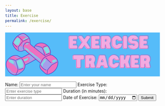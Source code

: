 ```yaml
---
layout: base
title: Exercise
permalink: /exercise/
---
```

![Alt text](images/exerciseheader.png)

<html lang="en">
  <div class="purple-form">
    <form id="exerciseForm">
            <label for="name">Name:</label>
            <input type="text" id="name" name="name" placeholder="Enter your name" required>
            <label for="exerciseType">Exercise Type:</label>
            <input type="text" id="exerciseType" name="exerciseType" placeholder="Enter exercise type" required>
            <label for="duration">Duration (in minutes):</label>
            <input type="number" id="duration" name="duration" placeholder="Enter duration" required>
            <label for="exerciseDate">Date of Exercise:</label>
            <input type="date" id="exerciseDate" name="exerciseDate" required>
            <input type="submit" value="Submit">
        </form>
</div>


<script>
    const userIDFromLocalStorage = localStorage.getItem('loggedInUserId'); //gets user id from local storage
    console.log(userIDFromLocalStorage) // tells me if I have the right one 
     document.getElementById('exerciseForm').addEventListener('submit', function(event) { // eventlistner(necessary for fform submission)
            event.preventDefault();
            const name = document.getElementById('name').value; //get name
            const exerciseType = document.getElementById('exerciseType').value; //g
            const duration = document.getElementById('duration').value;
            const exerciseDate = document.getElementById('exerciseDate').value;
            fetch(`http://127.0.0.1:8240/api/users/${userIDFromLocalStorage}`) //comment
            .then(response => {
                if (!response.ok) {
                    throw new Error('Network response was not ok');
                }
                return response.json(); //return user.read() json object (user!)
            })
            .then(data => {
                // Combine old and new exercise data
                const originalExerciseData = Array.isArray(data.exercise) ? data.exercise : [];
                const exercise = {
                        "name": name,
                        "exerciseType" : exerciseType,
                        "duration": duration,
                        "exerciseDate": exerciseDate
                    }
                const updatedExerciseData = [...originalExerciseData, exercise];
                const data2 = {
                        "id": userIDFromLocalStorage,
                        "name": name,
                        "uid": "life",
                        "dob": "10/12/13",
                        "age": "16",
                        "exercise": updatedExerciseData,
                        "tracking": {}
                    };
                var jsonData = JSON.stringify(data2);
            // Here you can perform an API request to send this data to your backend
            // Modify this section to send the collected data to your backend API
            // Example API call using fetch (modify as per your backend endpoint)
                fetch(`http://127.0.0.1:8240/api/users/${userIDFromLocalStorage}`, {
                    method: 'PUT',
                    headers: {
                        'Content-Type': 'application/json'
                    },
                    body: jsonData
                })
                .then(response => response.json())
                .then(data => {
                    console.log('Server response:', data);
                    // Handle response or perform additional actions after sending data
                })
                .catch(error => {
                    console.error('Error:', error);
                    // Handle error if the request fails
                });
            });
     });

<html lang="en">
    <script src="https://cdn.jsdelivr.net/npm/chart.js"></script>
 <style>
        /* Style the chart container */
        #exerciseChart {
            width: 800px;
            height: 400px;
            margin: 20px auto;
        }
</style>
</head>
<body>
    <!-- Chart container -->
    <canvas id="exerciseChart"></canvas>
 <script>
        // Replace 'userID' with the ID of the specific user you want to fetch data for
         const userIDFromLocalStorage = localStorage.getItem('loggedInUserId'); // Replace 'user123' with an actual user ID
        // Fetch exercise data for the specific user from the server API
        fetch(`http://127.0.0.1:8240/api/users/${userIDFromLocalStorage}`)
            .then(response => {
                if (!response.ok) {
                    throw new Error('Network response was not ok');
                }
                return response.json();
            })
            .then(exerciseData => {
                // Extract dates and durations for Chart.js
                const exerciseDates = exerciseData.map(data => data.date);
                const exerciseDurations = exerciseData.map(data => data.duration);
                // Create the chart
                const ctx = document.getElementById('exerciseChart').getContext('2d');
                const exerciseChart = new Chart(ctx, {
                    type: 'line', 
                    data: {
                        labels: exerciseDates, // X-axis labels (dates)
                        datasets: [{
                            label: 'Daily Exercise Duration',
                            data: exerciseDurations, // Y-axis data (exercise durations)
                            backgroundColor: 'rgba(54, 162, 235, 0.5)', // Bar color
                            borderColor: 'rgba(54, 162, 235, 1)', // Border color
                            borderWidth: 1
                        }]
                    },
                    options: {
                        responsive: true,
                        maintainAspectRatio: false,
                        scales: {
                            y: {
                                beginAtZero: true,
                                title: {
                                    display: true,
                                    text: 'Duration (minutes)'
                                }
                            },
                            x: {
                                title: {
                                    display: true,
                                    text: 'Date'
                                }
                            }
                        }
                    }
                });
            })
            .catch(error => {
                console.error('Error fetching data:', error);
                // Handle error if the request fails
            });
    </script>
</body>
</html>





